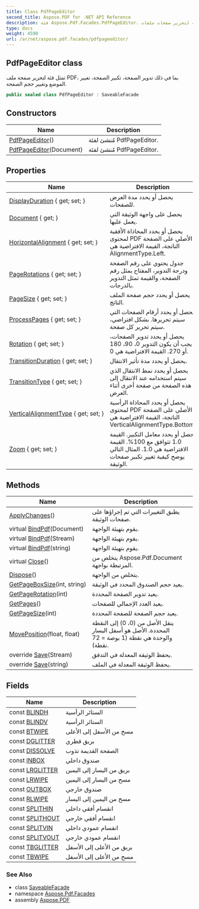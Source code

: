 ```yaml
---
title: Class PdfPageEditor
second_title: Aspose.PDF for .NET API Reference
description: فئة Aspose.Pdf.Facades.PdfPageEditor. تمثل فئة لتحرير صفحات ملفات PDF بما في ذلك تدوير الصفحة، تكبير الصفحة، تغيير موضع الصفحة وتغيير حجم الصفحة
type: docs
weight: 4590
url: /ar/net/aspose.pdf.facades/pdfpageeditor/
---
```

## PdfPageEditor class

تمثل فئة لتحرير صفحة ملف PDF، بما في ذلك تدوير الصفحة، تكبير الصفحة، تغيير الموضع وتغيير حجم الصفحة.

```csharp
public sealed class PdfPageEditor : SaveableFacade
```

## Constructors

| Name | Description |
| --- | --- |
| [PdfPageEditor](pdfpageeditor/#constructor)() | مُنشئ لفئة PdfPageEditor. |
| [PdfPageEditor](pdfpageeditor/#constructor_1)(Document) | مُنشئ لفئة PdfPageEditor. |

## Properties

| Name | Description |
| --- | --- |
| [DisplayDuration](../../aspose.pdf.facades/pdfpageeditor/displayduration/) { get; set; } | يحصل أو يحدد مدة العرض للصفحات. |
| [Document](../../aspose.pdf.facades/facade/document/) { get; } | يحصل على واجهة الوثيقة التي يعمل عليها. |
| [HorizontalAlignment](../../aspose.pdf.facades/pdfpageeditor/horizontalalignment/) { get; set; } | يحصل أو يحدد المحاذاة الأفقية لمحتوى PDF الأصلي على الصفحة الناتجة، القيمة الافتراضية هي AlignmentType.Left. |
| [PageRotations](../../aspose.pdf.facades/pdfpageeditor/pagerotations/) { get; set; } | جدول يحتوي على رقم الصفحة ودرجة التدوير، المفتاح يمثل رقم الصفحة، والقيمة تمثل التدوير بالدرجات. |
| [PageSize](../../aspose.pdf.facades/pdfpageeditor/pagesize/) { get; set; } | يحصل أو يحدد حجم صفحة الملف الناتج. |
| [ProcessPages](../../aspose.pdf.facades/pdfpageeditor/processpages/) { get; set; } | يحصل أو يحدد أرقام الصفحات التي سيتم تحريرها. بشكل افتراضي، سيتم تحرير كل صفحة. |
| [Rotation](../../aspose.pdf.facades/pdfpageeditor/rotation/) { get; set; } | يحصل أو يحدد تدوير الصفحات، يجب أن يكون التدوير 0، 90، 180 أو 270. القيمة الافتراضية هي 0. |
| [TransitionDuration](../../aspose.pdf.facades/pdfpageeditor/transitionduration/) { get; set; } | يحصل أو يحدد مدة تأثير الانتقال. |
| [TransitionType](../../aspose.pdf.facades/pdfpageeditor/transitiontype/) { get; set; } | يحصل أو يحدد نمط الانتقال الذي سيتم استخدامه عند الانتقال إلى هذه الصفحة من صفحة أخرى أثناء العرض. |
| [VerticalAlignmentType](../../aspose.pdf.facades/pdfpageeditor/verticalalignmenttype/) { get; set; } | يحصل أو يحدد المحاذاة الرأسية لمحتوى PDF الأصلي على الصفحة الناتجة، القيمة الافتراضية هي VerticalAlignmentType.Bottom. |
| [Zoom](../../aspose.pdf.facades/pdfpageeditor/zoom/) { get; set; } | يحصل أو يحدد معامل التكبير. القيمة 1.0 تتوافق مع 100%. القيمة الافتراضية هي 1.0. المثال التالي يوضح كيفية تغيير تكبير صفحات الوثيقة. |

## Methods

| Name | Description |
| --- | --- |
| [ApplyChanges](../../aspose.pdf.facades/pdfpageeditor/applychanges/)() | يطبق التغييرات التي تم إجراؤها على صفحات الوثيقة. |
| virtual [BindPdf](../../aspose.pdf.facades/facade/bindpdf/)(Document) | يقوم بتهيئة الواجهة. |
| virtual [BindPdf](../../aspose.pdf.facades/facade/bindpdf/)(Stream) | يقوم بتهيئة الواجهة. |
| virtual [BindPdf](../../aspose.pdf.facades/facade/bindpdf/)(string) | يقوم بتهيئة الواجهة. |
| virtual [Close](../../aspose.pdf.facades/facade/close/)() | يتخلص من Aspose.Pdf.Document المرتبطة بواجهة. |
| [Dispose](../../aspose.pdf.facades/facade/dispose/)() | يتخلص من الواجهة. |
| [GetPageBoxSize](../../aspose.pdf.facades/pdfpageeditor/getpageboxsize/)(int, string) | يعيد حجم الصندوق المحدد في الوثيقة. |
| [GetPageRotation](../../aspose.pdf.facades/pdfpageeditor/getpagerotation/)(int) | يعيد تدوير الصفحة المحددة. |
| [GetPages](../../aspose.pdf.facades/pdfpageeditor/getpages/)() | يعيد العدد الإجمالي للصفحات. |
| [GetPageSize](../../aspose.pdf.facades/pdfpageeditor/getpagesize/)(int) | يعيد حجم الصفحة للصفحة المحددة. |
| [MovePosition](../../aspose.pdf.facades/pdfpageeditor/moveposition/)(float, float) | ينقل الأصل من (0، 0) إلى النقطة المحددة. الأصل هو أسفل اليسار والوحدة هي نقطة (1 بوصة = 72 نقطة). |
| override [Save](../../aspose.pdf.facades/pdfpageeditor/save/#save)(Stream) | يحفظ الوثيقة المعدلة في التدفق. |
| override [Save](../../aspose.pdf.facades/pdfpageeditor/save/#save_1)(string) | يحفظ الوثيقة المعدلة في الملف. |

## Fields

| Name | Description |
| --- | --- |
| const [BLINDH](../../aspose.pdf.facades/pdfpageeditor/blindh/) | الستائر الرأسية |
| const [BLINDV](../../aspose.pdf.facades/pdfpageeditor/blindv/) | الستائر الرأسية |
| const [BTWIPE](../../aspose.pdf.facades/pdfpageeditor/btwipe/) | مسح من الأسفل إلى الأعلى |
| const [DGLITTER](../../aspose.pdf.facades/pdfpageeditor/dglitter/) | بريق قطري |
| const [DISSOLVE](../../aspose.pdf.facades/pdfpageeditor/dissolve/) | الصفحة القديمة تذوب |
| const [INBOX](../../aspose.pdf.facades/pdfpageeditor/inbox/) | صندوق داخلي |
| const [LRGLITTER](../../aspose.pdf.facades/pdfpageeditor/lrglitter/) | بريق من اليسار إلى اليمين |
| const [LRWIPE](../../aspose.pdf.facades/pdfpageeditor/lrwipe/) | مسح من اليسار إلى اليمين |
| const [OUTBOX](../../aspose.pdf.facades/pdfpageeditor/outbox/) | صندوق خارجي |
| const [RLWIPE](../../aspose.pdf.facades/pdfpageeditor/rlwipe/) | مسح من اليمين إلى اليسار |
| const [SPLITHIN](../../aspose.pdf.facades/pdfpageeditor/splithin/) | انقسام أفقي داخلي |
| const [SPLITHOUT](../../aspose.pdf.facades/pdfpageeditor/splithout/) | انقسام أفقي خارجي |
| const [SPLITVIN](../../aspose.pdf.facades/pdfpageeditor/splitvin/) | انقسام عمودي داخلي |
| const [SPLITVOUT](../../aspose.pdf.facades/pdfpageeditor/splitvout/) | انقسام عمودي خارجي |
| const [TBGLITTER](../../aspose.pdf.facades/pdfpageeditor/tbglitter/) | بريق من الأعلى إلى الأسفل |
| const [TBWIPE](../../aspose.pdf.facades/pdfpageeditor/tbwipe/) | مسح من الأعلى إلى الأسفل |

### See Also

* class [SaveableFacade](../saveablefacade/)
* namespace [Aspose.Pdf.Facades](../../aspose.pdf.facades/)
* assembly [Aspose.PDF](../../)